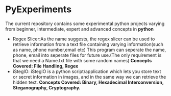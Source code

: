 # PyExperiments
The current repository contains some experimental python projects varying from beginner, intermediate, expert and advanced concepts in <b>python</b>
<ul>
<li>Regex Slicer:As the name suggests, the regex slicer can be used to retrieve information from a text file containing varying information(such as name, phone number,email etc)
This program can seperate the name, phone, email into seperate files for future use.(The only requirement is that we need a Name.txt file with some random names)
<b>Concepts Covered: File Handling, Regex</b></li>
<li>iStegIO: iStegIO is a python script/application which lets you store text or secret information in images, and in the same way we can retrieve the hidden text.
<b>Concepts Covered: Binary, Hexadecimal Interconversion, Steganography, Cryptography.</b></li>
</ul>
